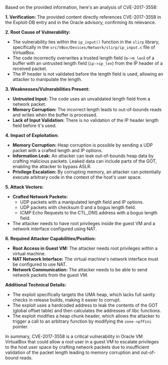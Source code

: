 Based on the provided information, here's an analysis of CVE-2017-3558:

**1. Verification:**
The provided content directly references CVE-2017-3558 in the Exploit-DB entry and in the Oracle advisory, confirming its relevance.

**2. Root Cause of Vulnerability:**

- The vulnerability lies within the `ip_input()` function in the `slirp` library, specifically in the `src/VBox/Devices/Network/slirp/ip_input.c` file of VirtualBox.
- The code incorrectly overwrites a trusted length field (`m->m_len`) of a buffer with an untrusted length field (`ip->ip_len`) from the IP header of a received packet.
- The IP header is not validated before the length field is used, allowing an attacker to manipulate the length.

**3. Weaknesses/Vulnerabilities Present:**

- **Untrusted Input:** The code uses an unvalidated length field from a network packet.
- **Memory Corruption:** The incorrect length leads to out-of-bounds reads and writes when the buffer is processed.
- **Lack of Input Validation:** There is no validation of the IP header length field before it's used.

**4. Impact of Exploitation:**

- **Memory Corruption:** Heap corruption is possible by sending a UDP packet with a crafted length and IP options.
- **Information Leak:** An attacker can leak out-of-bounds heap data by crafting malicious packets. Leaked data can include parts of the GOT, enabling the attacker to bypass ASLR.
- **Privilege Escalation:** By corrupting memory, an attacker can potentially execute arbitrary code in the context of the host's user space.

**5. Attack Vectors:**

- **Crafted Network Packets:**
    - UDP packets with a manipulated length field and IP options.
    - UDP packets with checksum 0 and a bogus length field.
    - ICMP Echo Requests to the CTL_DNS address with a bogus length field.
- The attacker needs to have root privileges inside the guest VM and a network interface configured using NAT.

**6. Required Attacker Capabilities/Position:**

- **Root Access in Guest VM:** The attacker needs root privileges within a virtual machine.
- **NAT Network Interface:** The virtual machine's network interface must be configured to use NAT.
- **Network Communication:** The attacker needs to be able to send network packets from the guest VM.

**Additional Technical Details:**
- The exploit specifically targets the UMA heap, which lacks full sanity checks in release builds, making it easier to corrupt.
- The exploit uses a hardcoded address to leak the contents of the GOT (global offset table) and then calculates the addresses of libc functions.
- The exploit modifies a heap chunk header, which allows the attacker to trigger a call to an arbitrary function by modifying the `zone->pfFini` pointer.

In summary, CVE-2017-3558 is a critical vulnerability in Oracle VM VirtualBox that could allow a root user in a guest VM to escalate privileges to the host user space by crafting network packets due to insufficient validation of the packet length leading to memory corruption and out-of-bound reads.